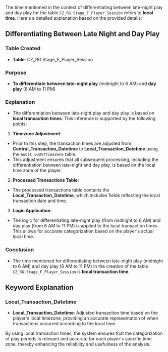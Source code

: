 The time mentioned in the context of differentiating between late-night play and day play for the table `CZ_RG.Stage_F_Player_Session` refers to **local time**. Here's a detailed explanation based on the provided details:

## Differentiating Between Late Night and Day Play

### Table Created
 - **Table**: CZ_RG.Stage_F_Player_Session

### Purpose
 - **To differentiate between late-night play** (midnight to 6 AM) and **day play** (6 AM to 11 PM)

### Explanation
 - The differentiation between late-night play and day play is based on **local transaction times**. This inference is supported by the following points:

1. **Timezone Adjustment**:
 - Prior to this step, the transaction times are adjusted from **Central_Transaction_Datetime** to **Local_Transaction_Datetime** using the `Audit.vwDSTTimeZone` table.
 - This adjustment ensures that all subsequent processing, including the differentiation between late-night and day play, is based on the local time zone of the player.

2. **Processed Transactions Table**:
 - The processed transactions table contains the **Local_Transaction_Datetime**, which includes fields reflecting the local transaction date and time.

3. **Logic Application**:
 - The logic for differentiating late-night play (from midnight to 6 AM) and day play (from 6 AM to 11 PM) is applied to the local transaction times. This allows for accurate categorization based on the player's actual local time.

### Conclusion
 - The time mentioned for differentiating between late-night play (midnight to 6 AM) and day play (6 AM to 11 PM) in the creation of the table `CZ_RG.Stage_F_Player_Session` is **local transaction time**.

## Keyword Explanation

### Local_Transaction_Datetime
 - **Local_Transaction_Datetime**: Adjusted transaction time based on the player's local timezone, providing an accurate representation of when transactions occurred according to the local time.

By using local transaction times, the system ensures that the categorization of play periods is relevant and accurate for each player's specific time zone, thereby enhancing the reliability and usefulness of the analysis.
